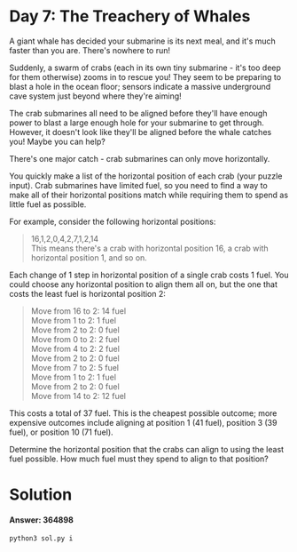 # Day 7: The Treachery of Whales
A giant whale has decided your submarine is its next meal, and it's much faster than you are. There's nowhere to run!

Suddenly, a swarm of crabs (each in its own tiny submarine - it's too deep for them otherwise) zooms in to rescue you! They seem to be preparing to blast a hole in the ocean floor; sensors indicate a massive underground cave system just beyond where they're aiming!

The crab submarines all need to be aligned before they'll have enough power to blast a large enough hole for your submarine to get through. However, it doesn't look like they'll be aligned before the whale catches you! Maybe you can help?

There's one major catch - crab submarines can only move horizontally.

You quickly make a list of the horizontal position of each crab (your puzzle input). Crab submarines have limited fuel, so you need to find a way to make all of their horizontal positions match while requiring them to spend as little fuel as possible.

For example, consider the following horizontal positions:  

>16,1,2,0,4,2,7,1,2,14  
This means there's a crab with horizontal position 16, a crab with horizontal position 1, and so on.

Each change of 1 step in horizontal position of a single crab costs 1 fuel. You could choose any horizontal position to align them all on, but the one that costs the least fuel is horizontal position 2:

>Move from 16 to 2: 14 fuel  
>Move from 1 to 2: 1 fuel  
>Move from 2 to 2: 0 fuel  
>Move from 0 to 2: 2 fuel  
>Move from 4 to 2: 2 fuel  
>Move from 2 to 2: 0 fuel  
>Move from 7 to 2: 5 fuel  
>Move from 1 to 2: 1 fuel  
>Move from 2 to 2: 0 fuel  
>Move from 14 to 2: 12 fuel  

This costs a total of 37 fuel. This is the cheapest possible outcome; more expensive outcomes include aligning at position 1 (41 fuel), position 3 (39 fuel), or position 10 (71 fuel).

Determine the horizontal position that the crabs can align to using the least fuel possible. How much fuel must they spend to align to that position?
# Solution
#### Answer: 364898
```
python3 sol.py i
```

